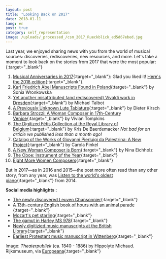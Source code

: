 ```yaml
---
layout: post
title: "Looking Back on 2017"
date: 2018-01-11
lang: en
post: true
category: self_representation
image: /uploads/_processed_/csm_2017_Rueckblick_ed5d67ebed.jpg
---
```



Last year, we enjoyed sharing news with you from the world of musical sources: discoveries, rediscoveries, new resources, and more. Let's take a moment to look back on the stories from 2017 that were the most popular:[
](http://www.rism.info/en/home/newsdetails/article/64/musical-anniversaries-in-2017.html){:target="_blank"}

1. [Musical Anniversaries in 2017](http://www.rism.info/en/home/newsdetails/article/64/musical-anniversaries-in-2017.html){:target="_blank"}: Glad you liked it! [Here's the 2018 edition](http://www.rism.info/en/home/newsdetails/article/2/musical-anniversaries-in-2018.html){:target="_blank"}.
2. [Karl Friedrich Abel Manuscripts Found in Poland](http://www.rism.info/en/home/newsdetails/select/rediscovered/article/64/karl-friedrich-abel-manuscript-found-in-poland.html){:target="_blank"} by Sonia Wronkowska
3. [Yet another misattributed (and rediscovered) Vivaldi work in Dresden](http://www.rism.info/en/home/newsdetails/select/rism_online_catalog/article/2/yet-another-misattributed-and-rediscovered-vivaldi-work-in-dresden.html){:target="_blank"} by Michael Talbot
4. [A Previously Unknown Lute Tablature](http://www.rism.info/en/home/newsdetails/article/64/a-previously-unknown-lute-tablature.html){:target="_blank"} by Dieter Kirsch
5. [Barbara Strozzi: A Woman Composer in 17th-Century Venice](http://www.rism.info/en/home/newsdetails/article/64/barbara-strozzi-a-woman-composer-in-17th-century-venice.html){:target="_blank"} by Vivian Tompkins
6. [The Digitized Fétis Collection at the Royal Library of Belgium](http://www.rism.info/en/home/newsdetails/article/2/the-digitized-fetis-collection-at-the-royal-library-of-belgium.html){:target="_blank"} by Kris De Baerdemacker _Not bad for an article we published less than a month ago!_
7. [Catalog of the Works of Giovanni Pierluigi da Palestrina: A New Project](http://www.rism.info/en/home/newsdetails/article/64/catalog-of-the-works-of-giovanni-pierluigi-da-palestrina-a-new-project.html){:target="_blank"} by Carola Finkel
8. [A New Woman Composer is Born](http://www.rism.info/en/home/newsdetails/article/64/a-new-woman-composer-is-born.html){:target="_blank"} by Nina Eichholz
9. [The Oboe: Instrument of the Year](http://www.rism.info/en/home/newsdetails/article/189/the-oboe-instrument-of-the-year.html){:target="_blank"}
10. [Eight More Women Composers](http://www.rism.info/en/home/newsdetails/article/64/eight-more-women-composers.html){:target="_blank"}

But in 2017—as in 2016 and 2015—the post more often read than any other story, from any year, was [Listen to the world's oldest piano](http://www.rism.info/en/home/newsdetails/article/64/listen-to-the-worlds-oldest-piano.html){:target="_blank"} from 2014.

**Social media highlights** :

- [The newly discovered Leuven Chansonnier](http://www.standaard.be/cnt/dmf20170424_02848707){:target="_blank"}
- [A 13th-century English book of hours with an animal parade
](http://publicdomainreview.org/collections/music-in-the-margins-the-funeral-of-reynard-the-fox-13th-century/){:target="_blank"}
- [Mozart's pet starling](http://www.wbur.org/hereandnow/2017/04/13/mozarts-starling){:target="_blank"}
- [The gamut in Harley MS 978](http://www.bl.uk/manuscripts/Viewer.aspx?ref=harley_ms_978_f014r){:target="_blank"}
- [Newly digitizied music manuscripts at the British Library](http://blogs.bl.uk/music/2017/07/digitised-music-manuscripts-summer-2017.html){:target="_blank"}
- [Earliest Protestant music manuscript in Wittenberg](https://www.ub.uni-leipzig.de/ueber-uns/pressemitteilungen/2017-10-05/){:target="_blank"}



Image: _Theaterpubliek_ (ca. 1840 - 1886) by Hippolyte Michaud. Rijksmuseum, via [Europeana](http://europeana.eu/portal/record/90402/SK_A_1745.html){:target="_blank"}



<script type="text/javascript">var switchTo5x=true;</script><script type="text/javascript" src="http://w.sharethis.com/button/buttons.js"></script><script type="text/javascript">stLight.options({publisher: "9b601438-1ce1-49d8-bfd7-9cff5df54c17", doNotHash: false, doNotCopy: false, hashAddressBar: false});</script>